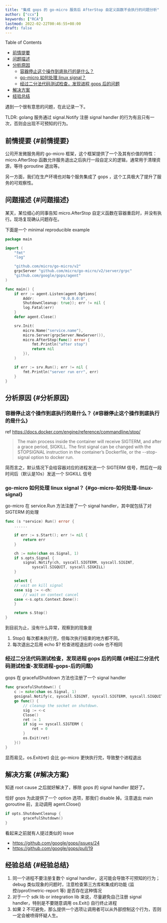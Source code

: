 ```yaml
---
title: "集成 gops 的 go-micro 服务后 AfterStop 自定义函数不会执行的问题分析"
author: ["ccx"]
keywords: ["RCA"]
lastmod: 2022-02-22T00:46:55+08:00
draft: false
---
```


<div class="ox-hugo-toc toc">

<div class="heading">Table of Contents</div>

- [前情提要](#前情提要)
- [问题描述](#问题描述)
- [分析原因](#分析原因)
    - [容器停止这个操作到底执行的是什么？](#容器停止这个操作到底执行的是什么)
    - [go-micro 如何处理 linux signal？](#go-micro-如何处理-linux-signal)
    - [经过二分法代码测试检查，发现进程 gops 后的问题](#经过二分法代码测试检查-发现进程-gops-后的问题)
- [解决方案](#解决方案)
- [经验总结](#经验总结)

</div>
<!--endtoc-->

遇到一个很有意思的问题，在此记录一下。

<span class="underline">TLDR: golang 服务通过 signal.Notify 注册 signal handler 的行为有且只有一次，否则会出现不可预知的行为。</span>


## 前情提要 {#前情提要}

公司开发微服务用的 go-micro 框架，这个框架提供了一个及其有价值的特性：micro.AfterStop 函数允许服务退出之后执行一段自定义的逻辑，通常用于清理资源，等待 goroutine 退出等。

另一方面，我们在生产环境也对每个服务集成了 gops ，这个工具极大了提升了服务的可观察性。


## 问题描述 {#问题描述}

某天，某位细心的同事告知 micro.AfterStop 自定义函数在容器重启时，并没有执行。现场复现确认问题存在。

下面是一个 minimal reproducible example

```go
package main

import (
	"fmt"
	"log"

	"github.com/micro/go-micro/v2"
	grpcServer "github.com/micro/go-micro/v2/server/grpc"
	"github.com/google/gops/agent"
)

func main() {
	if err := agent.Listen(agent.Options{
		Addr:            "0.0.0.0:0",
		ShutdownCleanup: true}); err != nil {
		log.Fatal(err)
	}
	defer agent.Close()

	srv.Init(
		micro.Name("service.name"),
		micro.Server(grpcServer.NewServer()),
		micro.AfterStop(func() error {
			fmt.Println("after stop")
			return nil
		}),
	)

	if err := srv.Run(); err != nil {
		fmt.Println("server run err", err)
	}
}
```


## 分析原因 {#分析原因}


### 容器停止这个操作到底执行的是什么？ {#容器停止这个操作到底执行的是什么}

ref <https://docs.docker.com/engine/reference/commandline/stop/>

> The main process inside the container will receive SIGTERM, and after a grace period, SIGKILL. The first signal can be changed with the STOPSIGNAL instruction in the container’s Dockerfile, or the --stop-signal option to docker run.

简而言之，默认情况下会给容器对应的进程发送一个 SIGTERM 信号，然后在一段时间后（默认是10s）发送一个 SIGKILL 信号


### go-micro 如何处理 linux signal？ {#go-micro-如何处理-linux-signal}

go-micro 在 service.Run 方法注册了一个 signal handler，其中就包括了对 SIGTERM 的处理

```go
func (s *service) Run() error {
	......

	if err := s.Start(); err != nil {
		return err
	}

	ch := make(chan os.Signal, 1)
	if s.opts.Signal {
		signal.Notify(ch, syscall.SIGTERM, syscall.SIGINT,
			syscall.SIGQUIT, syscall.SIGKILL)
	}

	select {
	// wait on kill signal
	case sig := <-ch:
		// wait on context cancel
	case <-s.opts.Context.Done():
	}

	return s.Stop()
}
```

到目前为止，没有什么异常，观察到的现象是

1.  Stop() 每次都未执行完，但每次执行结束的地方都不同。
2.  每次退出之后用 echo $? 检查进程退出的 code 也不相同


### 经过二分法代码测试检查，发现进程 gops 后的问题 {#经过二分法代码测试检查-发现进程-gops-后的问题}

gops 在 gracefulShutdown 方法也注册了一个 signal handler

```go
func gracefulShutdown() {
	c := make(chan os.Signal, 1)
	gosignal.Notify(c, syscall.SIGINT, syscall.SIGTERM, syscall.SIGQUIT)
	go func() {
		// cleanup the socket on shutdown.
		sig := <-c
		Close()
		ret := 1
		if sig == syscall.SIGTERM {
			ret = 0
		}
		os.Exit(ret)
	}()
}
```

显而易见，os.Exit(ret) 会比 go-micro 更快执行完，导致整个进程退出


## 解决方案 {#解决方案}

知道 root cause 之后就好解决了，移除 gops 的 signal handler 就好了。

恰好 gops 为此提供了一个 option 选项，那我们 disable 掉。注意退出 main goroutine 前，主动调用 agent.Close()

```go
if opts.ShutdownCleanup {
		gracefulShutdown()
}
```

看起来之前就有人提过类似的 issue

-   <https://github.com/google/gops/issues/24>
-   <https://github.com/google/gops/pull/19>


## 经验总结 {#经验总结}

1.  同一个进程不要注册复数个 signal handler，这可能会导致不可预知的行为；debug 类似现象的问题时，注意检查第三方库和集成的功能 (监控/pprof/metric-report 等) 是否存在这种情况
2.  对于一个 sdk lib or integration lib 来说，尽量避免自己注册 signal handler，特别是不要随意调用 os.Exit() 自行终止进程
3.  如果 2 不可避免，那么提供一个选项让调用者可以从外部控制这个行为，否则一定会被喷得怀疑人生。
